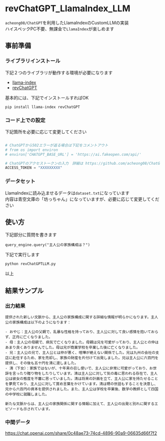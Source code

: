 # revChatGPT_LlamaIndex_LLM

`acheong08/ChatGPT`を利用したLlamaIndexのCustomLLMの実装  
ハイスペックPC不要、無課金で`LlamaIndex`が楽しめます

## 事前準備

### ライブラリインストール

下記２つのライブラリが動作する環境が必要になります

- [llama-index](https://github.com/jerryjliu/llama_index)
- [revChatGPT](https://github.com/acheong08/ChatGPT)


基本的には、下記でインストールすればOK

`pip install llama-index revChatGPT`

### コード上での設定

下記箇所を必要に応じて変更してください

```python

# ChatGPTから502エラーが返る場合は下記をコメントアウト
# from os import environ
# environ['CHATGPT_BASE_URL'] = 'https://ai.fakeopen.com/api/'

# ChatGPTのアクセストークンの入力　詳細は https://github.com/acheong08/ChatGPT#--access-token を参照
ACCESS_TOKEN = "XXXXXXXXX"

```

### データセット

LlamaIndexに読み込ませるデータは`dataset.txt`になっています  
内容は青空文庫の「坊っちゃん」になっていますが、必要に応じて変更してください

## 使い方

下記部分に質問を書きます

`query_engine.query("主人公の家族構成は？")`

下記で実行します

`python revChatGPTLLM.py`

以上

## 結果サンプル

### 出力結果

```
提供された新しい文脈から、主人公の家族構成に関する詳細な情報が明らかになります。主人公の家族構成は以下のようになります：

- おやじ：主人公の父親で、乱暴な性格を持っており、主人公に対して良い感情を抱いておらず、正月に亡くなりました。
- 母：主人公の母親で、病気で亡くなりました。母親は兄を可愛がっており、主人公との仲はあまり良くありませんでした。母は兄が商業学校を卒業した後に亡くなりました。
- 兄：主人公の兄で、主人公とは仲が悪く、喧嘩が絶えない関係でした。兄は九州の会社の支店に赴任するため、家を売却し、家族の財産を片付けて出発しました。兄は主人公に六百円を提供し、その後も五十円を清に渡しました。
- 清（下女）：家族ではないが、十年来の召し使いで、主人公に非常に可愛がっており、お世辞を言ったり贈り物をしたりしています。清は主人公に対して気の毒に思われる存在で、主人公は彼女の態度を不審に思っていました。清は将来の計画を立て、主人公に家を持たせることを夢見ており、主人公に対して賞め言葉をかけています。清は甥の世話もすることを決意し、兄から六百円の資本を提供されました。また、主人公は学校を卒業後、数学の教師として四国の中学校に就職しました。

新たな文脈からは、主人公の家族関係に関する情報に加えて、主人公の出発と別れに関するエピソードも示されています。
```

### 中間データ

https://chat.openai.com/share/0c48ae73-74cd-4896-90a9-06635d66f7f2
